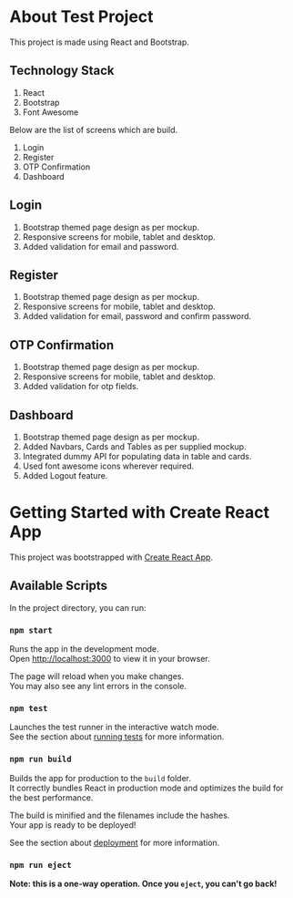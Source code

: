 # About Test Project

This project is made using React and Bootstrap.

## Technology Stack

1. React
2. Bootstrap
3. Font Awesome

Below are the list of screens which are build.

1. Login
2. Register
3. OTP Confirmation
4. Dashboard

## Login

1. Bootstrap themed page design as per mockup.
2. Responsive screens for mobile, tablet and desktop.
3. Added validation for email and password.

## Register

1. Bootstrap themed page design as per mockup.
2. Responsive screens for mobile, tablet and desktop.
3. Added validation for email, password and confirm password.

## OTP Confirmation

1. Bootstrap themed page design as per mockup.
2. Responsive screens for mobile, tablet and desktop.
3. Added validation for otp fields.

## Dashboard

1. Bootstrap themed page design as per mockup.
2. Added Navbars, Cards and Tables as per supplied mockup.
3. Integrated dummy API for populating data in table and cards.
4. Used font awesome icons wherever required.
5. Added Logout feature.

# Getting Started with Create React App

This project was bootstrapped with [Create React App](https://github.com/facebook/create-react-app).

## Available Scripts

In the project directory, you can run:

### `npm start`

Runs the app in the development mode.\
Open [http://localhost:3000](http://localhost:3000) to view it in your browser.

The page will reload when you make changes.\
You may also see any lint errors in the console.

### `npm test`

Launches the test runner in the interactive watch mode.\
See the section about [running tests](https://facebook.github.io/create-react-app/docs/running-tests) for more information.

### `npm run build`

Builds the app for production to the `build` folder.\
It correctly bundles React in production mode and optimizes the build for the best performance.

The build is minified and the filenames include the hashes.\
Your app is ready to be deployed!

See the section about [deployment](https://facebook.github.io/create-react-app/docs/deployment) for more information.

### `npm run eject`

**Note: this is a one-way operation. Once you `eject`, you can't go back!**
